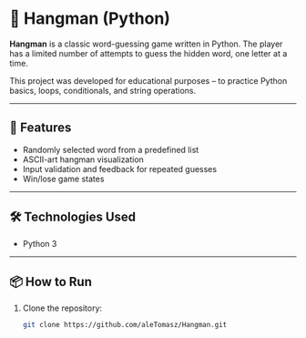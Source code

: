 # 🎯 Hangman (Python)

**Hangman** is a classic word-guessing game written in Python. The player has a limited number of attempts to guess the hidden word, one letter at a time.

This project was developed for educational purposes – to practice Python basics, loops, conditionals, and string operations.

---

## 🚀 Features

- Randomly selected word from a predefined list
- ASCII-art hangman visualization
- Input validation and feedback for repeated guesses
- Win/lose game states

---

## 🛠️ Technologies Used

- Python 3

---

## 📦 How to Run

1. Clone the repository:
   ```bash
   git clone https://github.com/aleTomasz/Hangman.git

